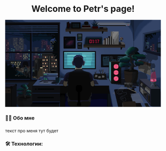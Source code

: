 <br clear="both">

<h1 align="center">Welcome to Petr's page!</h1>

<div align="center">
<div style="border-radius: 50; overflow: hidden; width: fit-content;">
  <img src="https://github.com/RioDiri/DB/blob/main/Trending%20topics%20on%20Tumblr.gif" alt="Rounded GIF" width="600">
</div>


###

<h3 align="left">👩‍💻  Обо мне</h3>

###

<p align="left">текст про меня тут будет</p>

###

<h3 align="left">🛠 Технологии:</h3>

